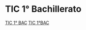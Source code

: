 # TIC 1° Bachillerato

[TIC 1° BAC](https://tic1-a4643.web.app/index.html)
<a href="https://tic1-a4643.web.app/index.html" target="_blank">TIC 1°BAC</a>
